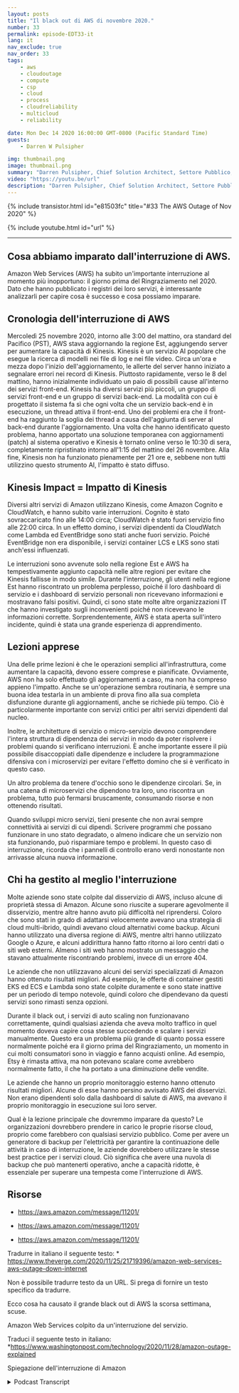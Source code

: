 ```yaml
---
layout: posts
title: "Il black out di AWS di novembre 2020."
number: 33
permalink: episode-EDT33-it
lang: it
nav_exclude: true
nav_order: 33
tags:
    - aws
    - cloudoutage
    - compute
    - csp
    - cloud
    - process
    - cloudreliability
    - multicloud
    - reliability

date: Mon Dec 14 2020 16:00:00 GMT-0800 (Pacific Standard Time)
guests:
    - Darren W Pulsipher

img: thumbnail.png
image: thumbnail.png
summary: "Darren Pulsipher, Chief Solution Architect, Settore Pubblico, presso Intel parla delle lezioni apprese dall'interruzione di AWS nel novembre 2020 e delle soluzioni preventive per affrontare tali interruzioni."
video: "https://youtu.be/url"
description: "Darren Pulsipher, Chief Solution Architect, Settore Pubblico, presso Intel parla delle lezioni apprese dall'interruzione di AWS nel novembre 2020 e delle soluzioni preventive per affrontare tali interruzioni."
---
```


<div>
{% include transistor.html id="e81503fc" title="#33 The AWS Outage of Nov 2020" %}

{% include youtube.html id="url" %}
</div>

---

## Cosa abbiamo imparato dall'interruzione di AWS.

Amazon Web Services (AWS) ha subito un'importante interruzione al momento più inopportuno: il giorno prima del Ringraziamento nel 2020. Dato che hanno pubblicato i registri dei loro servizi, è interessante analizzarli per capire cosa è successo e cosa possiamo imparare.

## Cronologia dell'interruzione di AWS

Mercoledì 25 novembre 2020, intorno alle 3:00 del mattino, ora standard del Pacifico (PST), AWS stava aggiornando la regione Est, aggiungendo server per aumentare la capacità di Kinesis. Kinesis è un servizio AI popolare che esegue la ricerca di modelli nei file di log e nei file video. Circa un'ora e mezza dopo l'inizio dell'aggiornamento, le allerte del server hanno iniziato a segnalare errori nei record di Kinesis. Piuttosto rapidamente, verso le 8 del mattino, hanno inizialmente individuato un paio di possibili cause all'interno dei servizi front-end. Kinesis ha diversi servizi più piccoli, un gruppo di servizi front-end e un gruppo di servizi back-end. La modalità con cui è progettato il sistema fa sì che ogni volta che un servizio back-end è in esecuzione, un thread attiva il front-end. Uno dei problemi era che il front-end ha raggiunto la soglia dei thread a causa dell'aggiunta di server al back-end durante l'aggiornamento. Una volta che hanno identificato questo problema, hanno apportato una soluzione temporanea con aggiornamenti (patch) al sistema operativo e Kinesis è tornato online verso le 10:30 di sera, completamente ripristinato intorno all'1:15 del mattino del 26 novembre. Alla fine, Kinesis non ha funzionato pienamente per 21 ore e, sebbene non tutti utilizzino questo strumento AI, l'impatto è stato diffuso.

## Kinesis Impact = Impatto di Kinesis

Diversi altri servizi di Amazon utilizzano Kinesis, come Amazon Cognito e CloudWatch, e hanno subito varie interruzioni. Cognito è stato sovraccaricato fino alle 14:00 circa; CloudWatch è stato fuori servizio fino alle 22:00 circa. In un effetto domino, i servizi dipendenti da CloudWatch come Lambda ed EventBridge sono stati anche fuori servizio. Poiché EventBridge non era disponibile, i servizi container LCS e LKS sono stati anch'essi influenzati.

Le interruzioni sono avvenute solo nella regione Est e AWS ha tempestivamente aggiunto capacità nelle altre regioni per evitare che Kinesis fallisse in modo simile. Durante l'interruzione, gli utenti nella regione Est hanno riscontrato un problema perplesso, poiché il loro dashboard di servizio e i dashboard di servizio personali non ricevevano informazioni e mostravano falsi positivi. Quindi, ci sono state molte altre organizzazioni IT che hanno investigato sugli inconvenienti poiché non ricevevano le informazioni corrette. Sorprendentemente, AWS è stata aperta sull'intero incidente, quindi è stata una grande esperienza di apprendimento.

## Lezioni apprese

Una delle prime lezioni è che le operazioni semplici all'infrastruttura, come aumentare la capacità, devono essere comprese e pianificate. Ovviamente, AWS non ha solo effettuato gli aggiornamenti a caso, ma non ha compreso appieno l'impatto. Anche se un'operazione sembra routinaria, è sempre una buona idea testarla in un ambiente di prova fino alla sua completa disfunzione durante gli aggiornamenti, anche se richiede più tempo. Ciò è particolarmente importante con servizi critici per altri servizi dipendenti dal nucleo.

Inoltre, le architetture di servizio o micro-servizio devono comprendere l'intera struttura di dipendenza dei servizi in modo da poter risolvere i problemi quando si verificano interruzioni. È anche importante essere il più possibile disaccoppiati dalle dipendenze e includere la programmazione difensiva con i microservizi per evitare l'effetto domino che si è verificato in questo caso.

Un altro problema da tenere d'occhio sono le dipendenze circolari. Se, in una catena di microservizi che dipendono tra loro, uno riscontra un problema, tutto può fermarsi bruscamente, consumando risorse e non ottenendo risultati.

Quando sviluppi micro servizi, tieni presente che non avrai sempre connettività ai servizi di cui dipendi. Scrivere programmi che possano funzionare in uno stato degradato, o almeno indicare che un servizio non sta funzionando, può risparmiare tempo e problemi. In questo caso di interruzione, ricorda che i pannelli di controllo erano verdi nonostante non arrivasse alcuna nuova informazione.

## Chi ha gestito al meglio l'interruzione

Molte aziende sono state colpite dal disservizio di AWS, incluso alcune di proprietà stessa di Amazon. Alcune sono riuscite a superare agevolmente il disservizio, mentre altre hanno avuto più difficoltà nel riprendersi. Coloro che sono stati in grado di adattarsi velocemente avevano una strategia di cloud multi-ibrido, quindi avevano cloud alternativi come backup. Alcuni hanno utilizzato una diversa regione di AWS, mentre altri hanno utilizzato Google o Azure, e alcuni addirittura hanno fatto ritorno ai loro centri dati o siti web esterni. Almeno i siti web hanno mostrato un messaggio che stavano attualmente riscontrando problemi, invece di un errore 404.

Le aziende che non utilizzavano alcuni dei servizi specializzati di Amazon hanno ottenuto risultati migliori. Ad esempio, le offerte di container gestiti EKS ed ECS e Lambda sono state colpite duramente e sono state inattive per un periodo di tempo notevole, quindi coloro che dipendevano da questi servizi sono rimasti senza opzioni.

Durante il black out, i servizi di auto scaling non funzionavano correttamente, quindi qualsiasi azienda che aveva molto traffico in quel momento doveva capire cosa stesse succedendo e scalare i servizi manualmente. Questo era un problema più grande di quanto possa essere normalmente poiché era il giorno prima del Ringraziamento, un momento in cui molti consumatori sono in viaggio e fanno acquisti online. Ad esempio, Etsy è rimasta attiva, ma non potevano scalare come avrebbero normalmente fatto, il che ha portato a una diminuzione delle vendite.

Le aziende che hanno un proprio monitoraggio esterno hanno ottenuto risultati migliori. Alcune di esse hanno persino avvisato AWS dei disservizi. Non erano dipendenti solo dalla dashboard di salute di AWS, ma avevano il proprio monitoraggio in esecuzione sui loro server.

Qual è la lezione principale che dovremmo imparare da questo? Le organizzazioni dovrebbero prendere in carico le proprie risorse cloud, proprio come farebbero con qualsiasi servizio pubblico. Come per avere un generatore di backup per l'elettricità per garantire la continuazione delle attività in caso di interruzione, le aziende dovrebbero utilizzare le stesse best practice per i servizi cloud. Ciò significa che avere una nuvola di backup che può mantenerti operativo, anche a capacità ridotte, è essenziale per superare una tempesta come l'interruzione di AWS.

## Risorse

* https://aws.amazon.com/message/11201/
* https://aws.amazon.com/message/11201/

* https://aws.amazon.com/message/11201/

Tradurre in italiano il seguente testo: * https://www.theverge.com/2020/11/25/21719396/amazon-web-services-aws-outage-down-internet

Non è possibile tradurre testo da un URL. Si prega di fornire un testo specifico da tradurre.

Ecco cosa ha causato il grande black out di AWS la scorsa settimana, scuse.

Amazon Web Services colpito da un'interruzione del servizio.

Traduci il seguente testo in italiano: *https://www.washingtonpost.com/technology/2020/11/28/amazon-outage-explained

Spiegazione dell'interruzione di Amazon



<details>
<summary> Podcast Transcript </summary>

<p></p>

</details>
